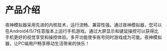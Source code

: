 # 产品介绍

夜神模拟器采用先进的内核技术，运行流畅、兼容性强。通过夜神模拟器，您可以在Android4/5/7任意版本上运行手机游戏。通过大屏显示和键鼠操控可以获得比手机更好的视觉享受和操控体验。多开功能使多账号同时游戏成为可能。夜神模拟器，让PC端用户畅享移动生活带来的快乐！

